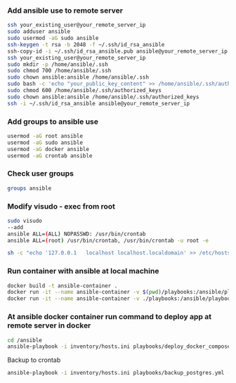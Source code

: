 ### Add ansible use to remote server
```bash
ssh your_existing_user@your_remote_server_ip
sudo adduser ansible
sudo usermod -aG sudo ansible
ssh-keygen -t rsa -b 2048 -f ~/.ssh/id_rsa_ansible
ssh-copy-id -i ~/.ssh/id_rsa_ansible.pub ansible@your_remote_server_ip
ssh your_existing_user@your_remote_server_ip
sudo mkdir -p /home/ansible/.ssh
sudo chmod 700 /home/ansible/.ssh
sudo chown ansible:ansible /home/ansible/.ssh
sudo bash -c 'echo "your_public_key_content" >> /home/ansible/.ssh/authorized_keys'
sudo chmod 600 /home/ansible/.ssh/authorized_keys
sudo chown ansible:ansible /home/ansible/.ssh/authorized_keys
ssh -i ~/.ssh/id_rsa_ansible ansible@your_remote_server_ip
```

### Add groups to ansible use
```bash
usermod -aG root ansible
usermod -aG sudo ansible
usermod -aG docker ansible
usermod -aG crontab ansible
```

### Check user groups
```bash
groups ansible
```
### Modify visudo - exec from root
```bash
sudo visudo
--add
ansible ALL=(ALL) NOPASSWD: /usr/bin/crontab
ansible ALL=(root) /usr/bin/crontab, /usr/bin/crontab -u root -e
```

```bash
sh -c "echo '127.0.0.1   localhost localhost.localdomain' >> /etc/hosts"
```

### Run container with ansible at local machine
```bash
docker build -t ansible-container .
docker run -it --name ansible-container -v $(pwd)/playbooks:/ansible/playbooks -v $(pwd)/inventory:/ansible/inventory ansible-container
docker run -it --name ansible-container -v ./playbooks:/ansible/playbooks -v ./inventory:/ansible/inventory -v ./.ssh:/ansible/ssh ansible-container
```
### At ansible docker container run command to deploy app at remote server in docker
```bash
cd /ansible
ansible-playbook -i inventory/hosts.ini playbooks/deploy_docker_compose.yml --ask-become-pass
```
Backup to crontab
```bash
ansible-playbook -i inventory/hosts.ini playbooks/backup_postgres.yml --ask-become-pass
```


